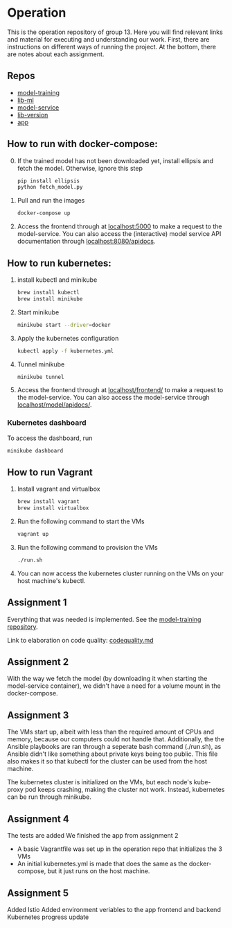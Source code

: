 # Operation
This is the operation repository of group 13. Here you will find relevant links and material for executing and understanding our work. First, there are instructions on different ways of running the project. At the bottom, there are notes about each assignment.

## Repos
- [model-training](https://github.com/Release-Engineering-Group-13/model-training)
- [lib-ml](https://github.com/Release-Engineering-Group-13/lib-ml)
- [model-service](https://github.com/Release-Engineering-Group-13/model-service)
- [lib-version](https://github.com/Release-Engineering-Group-13/lib-version)
- [app](https://github.com/Release-Engineering-Group-13/app)

## How to run with docker-compose:
0. If the trained model has not been downloaded yet, install ellipsis and fetch the model. Otherwise, ignore this step
    ```bash
    pip install ellipsis
    python fetch_model.py
    ```
1. Pull and run the images 
     ```bash
    docker-compose up
    ```
2. Access the frontend through at [localhost:5000](http://localhost:5000) to make a request to the model-service. You can also access the (interactive) model service API documentation through [localhost:8080/apidocs](http://localhost:8080/apidocs).

## How to run kubernetes:
1. install kubectl and minikube
    ```bash
    brew install kubectl
    brew install minikube
    ```
2. Start minikube
    ```bash
    minikube start --driver=docker
    ```
3. Apply the kubernetes configuration
    ```bash
    kubectl apply -f kubernetes.yml
    ```
4. Tunnel minikube
    ```bash
    minikube tunnel
    ```
5. Access the frontend through at [localhost/frontend/](http://localhost/frontend/) to make a request to the model-service. You can also access the model-service through [localhost/model/apidocs/](http://localhost/model/apidocs/).

### Kubernetes dashboard
To access the dashboard, run
```bash
minikube dashboard
```

## How to run Vagrant
1. Install vagrant and virtualbox
    ```bash
    brew install vagrant
    brew install virtualbox
    ```
2. Run the following command to start the VMs
    ```bash
    vagrant up
    ```
3. Run the following command to provision the VMs
    ```bash
    ./run.sh
    ```
4. You can now access the kubernetes cluster running on the VMs on your host machine's kubectl.

## Assignment 1
Everything that was needed is implemented. See the [model-training repository](https://github.com/Release-Engineering-Group-13/model-training).

Link to elaboration on code quality: [codequality.md](Assignment%201/codequality.md) 

## Assignment 2
With the way we fetch the model (by downloading it when starting the model-service container), we didn't have a need for a volume mount in the docker-compose.

## Assignment 3
The VMs start up, albeit with less than the required amount of CPUs and memory, because our computers could not handle that. Additionally, the the Ansible playbooks are ran through a seperate bash command (./run.sh), as Ansible didn't like something about private keys being too public. This file also makes it so that kubectl for the cluster can be used from the host machine.

The kubernetes cluster is initialized on the VMs, but each node's kube-proxy pod keeps crashing, making the cluster not work. Instead, kubernetes can be run through minikube.

## Assignment 4
The tests are added
We finished the app from assignment 2

- A basic Vagrantfile was set up in the operation repo that initializes the 3 VMs
- An initial kubernetes.yml is made that does the same as the docker-compose, but it just runs on the host machine.

## Assignment 5
Added Istio 
Added environment veriables to the app frontend and backend
Kubernetes progress update
